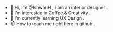 - 👋 Hi, I’m @IshwariH , i am an interior designer .
- 👀 I’m interested in Coffee & Creativity .
- 🌱 I’m currently learning UX Design .
- 📫 How to reach me right here in github .
